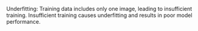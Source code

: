 Underfitting: Training data includes only one image, leading to insufficient training. Insufficient training causes underfitting and results in poor model performance.
